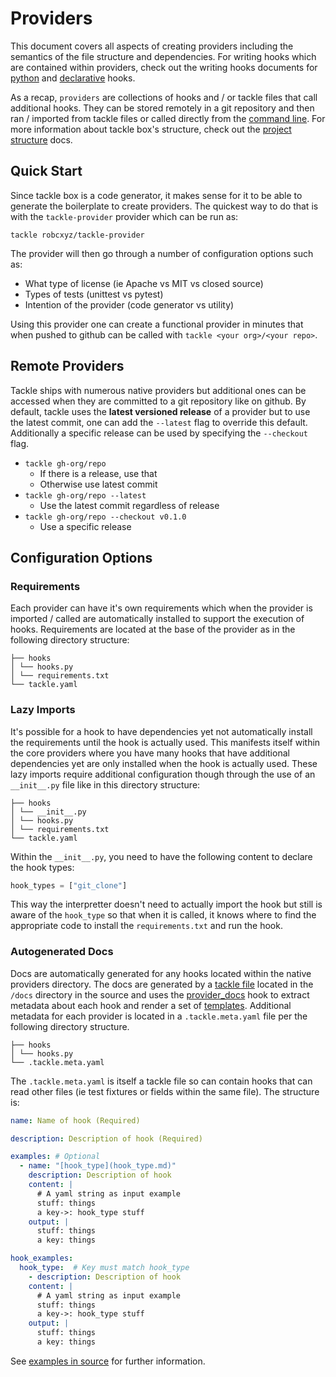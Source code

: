 # Providers

This document covers all aspects of creating providers including the semantics of the file structure and dependencies.  For writing hooks which are contained within providers, check out the writing hooks documents for [python](python-hooks.md) and [declarative](declarative-hooks.md) hooks.

As a recap, `providers` are collections of hooks and / or tackle files that call additional hooks. They can be stored remotely in a git repository and then ran / imported from tackle files or called directly from the [command line](command-line.md).  For more information about tackle box's structure, check out the [project structure](project-structure.md) docs.

## Quick Start

Since tackle box is a code generator, it makes sense for it to be able to generate the boilerplate to create providers. The quickest way to do that is with the `tackle-provider` provider which can be run as:

```shell
tackle robcxyz/tackle-provider
```

The provider will then go through a number of configuration options such as:

- What type of license (ie Apache vs MIT vs closed source)
- Types of tests (unittest vs pytest)
- Intention of the provider (code generator vs utility)

Using this provider one can create a functional provider in minutes that when pushed to github can be called with `tackle <your org>/<your repo>`.

## Remote Providers

Tackle ships with numerous native providers but additional ones can be accessed when they are committed to a git repository like on github. By default, tackle uses the **latest versioned release** of a provider but to use the latest commit, one can add the `--latest` flag to override this default. Additionally a specific release can be used by specifying the `--checkout` flag.  

- `tackle gh-org/repo`
    - If there is a release, use that
    - Otherwise use latest commit
- `tackle gh-org/repo --latest`
    - Use the latest commit regardless of release
- `tackle gh-org/repo --checkout v0.1.0`
    - Use a specific release

## Configuration Options

### Requirements

Each provider can have it's own requirements which when the provider is imported / called are automatically installed to support the execution of hooks. Requirements are located at the base of the provider as in the following directory structure:

```
├── hooks
│ └── hooks.py
│ └── requirements.txt
└── tackle.yaml
```

### Lazy Imports

It's possible for a hook to have dependencies yet not automatically install the requirements until the hook is actually used.  This manifests itself within the core providers where you have many hooks that have additional dependencies yet are only installed when the hook is actually used.  These lazy imports require additional configuration though through the use of an `__init__.py` file like in this directory structure:

```
├── hooks
│ └── __init__.py
│ └── hooks.py
│ └── requirements.txt
└── tackle.yaml
```

Within the `__init__.py`, you need to have the following content to declare the hook types:

```python
hook_types = ["git_clone"]
```

This way the interpretter doesn't need to actually import the hook but still is aware of the `hook_type` so that when it is called, it knows where to find the appropriate code to install the `requirements.txt` and run the hook.

### Autogenerated Docs

Docs are automatically generated for any hooks located within the native providers directory. The docs are generated by a [tackle file](docs-gen.yaml) located in the `/docs` directory in the source and uses the [provider_docs](providers/Tackle/provider_docs.md) hook to extract metadata about each hook and render a set of [templates](https://github.com/robcxyz/tackle/tree/main/docs/templates). Additional metadata for each provider is located in a `.tackle.meta.yaml` file per the following directory structure.

```
├── hooks
│ └── hooks.py
└── .tackle.meta.yaml
```

The `.tackle.meta.yaml` is itself a tackle file so can contain hooks that can read other files (ie test fixtures or fields within the same file). The structure is:

```yaml
name: Name of hook (Required)

description: Description of hook (Required)

examples: # Optional
  - name: "[hook_type](hook_type.md)"
    description: Description of hook
    content: |
      # A yaml string as input example
      stuff: things
      a key->: hook_type stuff
    output: |
      stuff: things
      a key: things

hook_examples:
  hook_type:  # Key must match hook_type
    - description: Description of hook
    content: |
      # A yaml string as input example
      stuff: things
      a key->: hook_type stuff
    output: |
      stuff: things
      a key: things
```

See [examples in source](https://github.com/robcxyz/tackle/blob/main/tackle/providers/collections/.tackle.meta.yaml) for further information.

